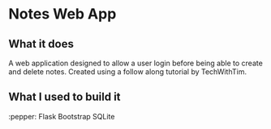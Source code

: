 
<h1> Notes Web App </h1>


<h2> What it does </h2>
A web application designed to allow a user login before being able to create and delete notes. 
Created using a follow along tutorial by TechWithTim.



<h2> What I used to build it </h2>
:pepper: Flask
 Bootstrap
SQLite
